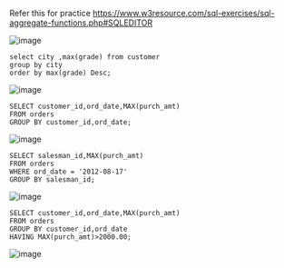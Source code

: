 Refer this for practice
https://www.w3resource.com/sql-exercises/sql-aggregate-functions.php#SQLEDITOR

![image](https://user-images.githubusercontent.com/44174633/176608163-0efdeb24-6699-43c5-bbe8-e6a646ff5a06.png)

```
select city ,max(grade) from customer 
group by city 
order by max(grade) Desc;
```

![image](https://user-images.githubusercontent.com/44174633/176608292-45568e24-f805-4ef2-9b8e-f08ceead4566.png)

```
SELECT customer_id,ord_date,MAX(purch_amt) 
FROM orders 
GROUP BY customer_id,ord_date;
```
![image](https://user-images.githubusercontent.com/44174633/176610795-e30214a0-dbe8-4768-8597-a023b4d23345.png)

```
SELECT salesman_id,MAX(purch_amt) 
FROM orders 
WHERE ord_date = '2012-08-17' 
GROUP BY salesman_id;

```

![image](https://user-images.githubusercontent.com/44174633/176612696-236ba8ab-ff2b-4fd5-a225-0a9426b17934.png)

```
SELECT customer_id,ord_date,MAX(purch_amt) 
FROM orders 
GROUP BY customer_id,ord_date 
HAVING MAX(purch_amt)>2000.00;

```
![image](https://user-images.githubusercontent.com/44174633/176613507-43d5c9a5-6d1e-4be5-a34b-b0935fde0b6c.png)



